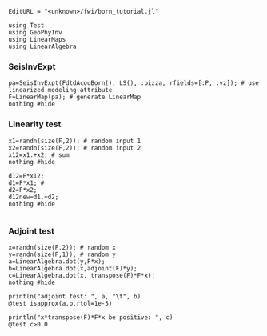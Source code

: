 ```@meta
EditURL = "<unknown>/fwi/born_tutorial.jl"
```

```@example born_tutorial
using Test
using GeoPhyInv
using LinearMaps
using LinearAlgebra
```

### SeisInvExpt

```@example born_tutorial
pa=SeisInvExpt(FdtdAcouBorn(), LS(), :pizza, rfields=[:P, :vz]); # use linearized modeling attribute
F=LinearMap(pa); # generate LinearMap
nothing #hide
```

### Linearity test

```@example born_tutorial
x1=randn(size(F,2)); # random input 1
x2=randn(size(F,2)); # random input 2
x12=x1.+x2; # sum
nothing #hide
```

```@example born_tutorial
d12=F*x12;
d1=F*x1; #
d2=F*x2;
d12new=d1.+d2;
nothing #hide
```

```@example born_tutorial
```

### Adjoint test

```@example born_tutorial
x=randn(size(F,2)); # random x
y=randn(size(F,1)); # random y
a=LinearAlgebra.dot(y,F*x);
b=LinearAlgebra.dot(x,adjoint(F)*y);
c=LinearAlgebra.dot(x, transpose(F)*F*x);
nothing #hide
```

```@example born_tutorial
println("adjoint test: ", a, "\t", b)
@test isapprox(a,b,rtol=1e-5)
```

```@example born_tutorial
println("x*transpose(F)*F*x be positive: ", c)
@test c>0.0
```

